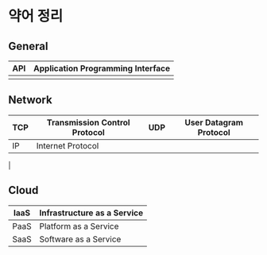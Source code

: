 # 약어 정리
## General
| API | Application Programming Interface |
|-----|-----------------------------------|
|     |                                   |

## Network
| TCP | Transmission Control Protocol | UDP | User Datagram Protocol           |
|-----|-----------------------------------|-----|-----------------------------------|
| IP  | Internet Protocol                 |
|

## Cloud
|IaaS|Infrastructure as a Service|
|----|--------------------------|
|PaaS|Platform as a Service|
|SaaS|Software as a Service|